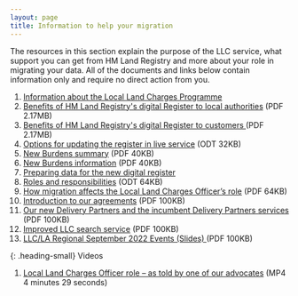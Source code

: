 ```yaml
---
layout: page
title: Information to help your migration 
---
```


The resources in this section explain the purpose of the LLC service, what support you can get from HM Land Registry and more about your role in migrating your data. All of the documents and links below contain information only and require no direct action from you. 

<ol class='list list-number'>
    <li><a href='https://www.gov.uk/government/publications/hm-land-registry-local-land-charges-programme/local-land-charges-programme' onclick='linkClicked()'>Information about the Local Land Charges Programme</a></li>
  <li><a href='files/Info/HM%20Land%20registry%20LA%20Engagement.pdf' onclick='linkClicked()'>Benefits of HM Land Registry's digital Register to local authorities</a> (PDF 2.17MB)</li> 
    <li><a href='files/Info/LLC%20benefits%20to%20customers.pdf' onclick='linkClicked()'>Benefits of HM Land Registry's digital Register to customers </a> (PDF 2.17MB)</li> 
    <li><a href='files/Info/Options%20for%20updating%20the%20register%20in%20live%20service.odt' onclick='linkClicked()'>Options for updating the register in live service</a> (ODT 32KB)</li>
   <li><a href='files/Info/New%20burdens%20product%20card_16052022.pdf' onclick='linkClicked()'>New Burdens summary</a> (PDF 40KB)</li>
    <li><a href='files/Info/Updated%20New%20burdens%20information%20.pdf' onclick='linkClicked()'>New Burdens information</a> (PDF 40KB)</li>
    <li><a href='https://www.gov.uk/government/publications/local-land-charges-local-authority-pre-digitisation-and-migration-guide' onclick='linkClicked()'>Preparing data for the new digital register </a></li>
    <li><a href='files/Info/LLC%20and%20LAs%20roles%20and%20responsibilities%20template.pdf' onclick='linkClicked()'>Roles and responsibilities</a> (ODT 64KB)</li>
    <li><a href='files/Info/How%20migration%20affects%20the%20Local%20Land%20Charges%20Officer%E2%80%99s%20role.pdf' onclick='linkClicked()'>How migration affects the Local Land Charges Officer’s role</a> (PDF 64KB)</li>
     <li><a href='files/Info/Introduction%20to%20our%20agreements.pdf' onclick='linkClicked()'>Introduction to our agreements</a> (PDF 100KB)</li>
    <li><a href='files/Info/Our%20new%20Delivery%20Partners%20and%20the%20incumbent%20Delivery%20Partners%20Services.pdf' onclick='linkClicked()'>Our new Delivery Partners and the incumbent Delivery Partners services</a> (PDF 100KB)</li>
<li><a href='files/Info/Search%20service%20new%20design.pdf' onclick='linkClicked()'>Improved LLC search service</a> (PDF 100KB)</li>

<li><a href='files/Info/HM%20Land%20Registry%20LLC%20LA%20Regional%20Events%20Slides.pdf' onclick='linkClicked()'>LLC/LA Regional September 2022 Events (Slides) </a> (PDF 100KB)</li>
</ol>



{: .heading-small}
Videos

<ol class='list list-number'>
    <li><a href='files/Info/LLCO%20Narrated%20Video.mp4' onclick='linkClicked()'>Local Land Charges Officer role – as told by one of our advocates</a> (MP4 4 minutes 29 seconds)</li>
</ol>
